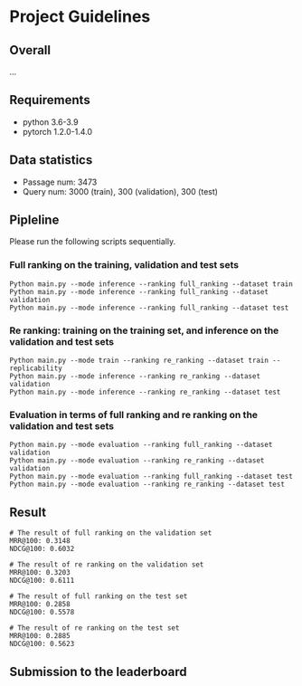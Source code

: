 # Project Guidelines

## Overall
...

## Requirements 
* python 3.6-3.9
* pytorch 1.2.0-1.4.0

## Data statistics
* Passage num: 3473
* Query num: 3000 (train), 300 (validation), 300 (test)

## Pipleline
Please run the following scripts sequentially.

### Full ranking on the training, validation and test sets
```
Python main.py --mode inference --ranking full_ranking --dataset train
Python main.py --mode inference --ranking full_ranking --dataset validation
Python main.py --mode inference --ranking full_ranking --dataset test
```

### Re ranking: training on the training set, and inference on the validation and test sets
```
Python main.py --mode train --ranking re_ranking --dataset train --replicability
Python main.py --mode inference --ranking re_ranking --dataset validation
Python main.py --mode inference --ranking re_ranking --dataset test
```

### Evaluation in terms of full ranking and re ranking on the validation and test sets
```
Python main.py --mode evaluation --ranking full_ranking --dataset validation
Python main.py --mode evaluation --ranking re_ranking --dataset validation
Python main.py --mode evaluation --ranking full_ranking --dataset test
Python main.py --mode evaluation --ranking re_ranking --dataset test
```

## Result
```
# The result of full ranking on the validation set
MRR@100: 0.3148
NDCG@100: 0.6032

# The result of re ranking on the validation set
MRR@100: 0.3203
NDCG@100: 0.6111

# The result of full ranking on the test set
MRR@100: 0.2858
NDCG@100: 0.5578

# The result of re ranking on the test set
MRR@100: 0.2885
NDCG@100: 0.5623
```
## Submission to the leaderboard
